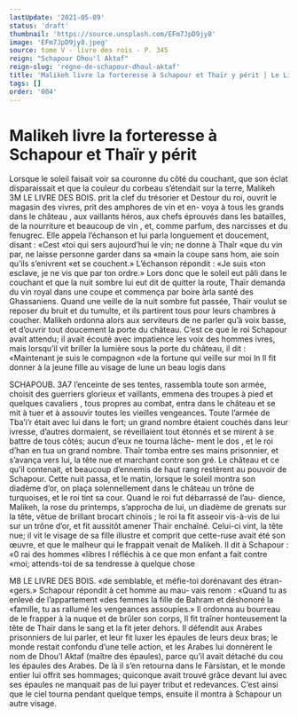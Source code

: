 ```yaml
---
lastUpdate: '2021-05-09'
status: 'draft'
thumbnail: 'https://source.unsplash.com/EFm7JpD9jy8'
image: 'EFm7JpD9jy8.jpeg'
source: tome V - livre des rois - P. 345
reign: "Schapour Dhou'l Aktaf"
reign-slug: 'regne-de-schapour-dhoul-aktaf'
title: 'Malikeh livre la forteresse à Schapour et Thaïr y périt | Le Livre des Rois | Shâhnâmeh'
tags: []
order: '004'
---
```


# Malikeh livre la forteresse à Schapour et Thaïr y périt

Lorsque le soleil faisait voir sa couronne du côté
du couchant, que son éclat disparaissait et que la couleur du corbeau s’étendait sur la terre, Malikeh
3M LE LIVRE DES BOIS.
prit la clef du trésorier et Destour du roi, ouvrit le magasin des vivres, prit des amphores de vin et en- voya à tous les grands dans le château , aux vaillants héros, aux chefs éprouvés dans les batailles, de la nourriture et beaucoup de vin , et, comme parfum, des narcisses et du fenugrec. Elle appela l’échanson
et lui parla longuement et doucement, disant : «Cest «toi qui sers aujourd’hui le vin; ne donne à Thaîr
«que du vin par, ne laisse personne garder dans sa «main la coupe sans hom, aie soin qu’ils s’enivrent
«et se couchent.» L’échanson répondit : «Je suis
«ton esclave, je ne vis que par ton ordre.»
Lors donc que le soleil eut pâli dans le couchant et que la nuit sombre lui eut dit de quitter la route, Thaïr demanda du vin royal dans une coupe et commença par boire àrla santé des Ghassaniens. Quand une veille de la nuit sombre fut passée, Thaïr voulut se reposer du bruit et du tumulte, et ils partirent tous pour leurs chambres à coucher. Malikeh ordonna alors aux serviteurs de ne parler qu’à voix basse, et d’ouvrir tout doucement la porte
du château.
C’est ce que le roi Schapour avait attendu; il avait écouté avec impatience les voix des hommes ivres,
mais lorsqu’il vit briller la lumière sous la porte du château, il dit : «Maintenant je suis le compagnon «de la fortune qui veille sur moi ln Il fit donner à
la jeune fille au visage de lune un beau logis dans

SCHAPOUB. 3A7 l’enceinte de ses tentes, rassembla toute son armée,
choisit des guerriers glorieux et vaillants, emmena
des troupes à pied et quelques cavaliers , tous propres
au combat, entra dans le château et se mit à tuer
et à assouvir toutes les vieilles vengeances. Toute l’armée de Tba’i’r était avec lui dans le fort; un grand
nombre étaient couchés dans leur ivresse, d’autres dormaient, se réveillaient tout étonnés et se mirent à
se battre de tous côtés; aucun d’eux ne tourna lâche- ment le dos , et le roi d’han en tua un grand nombre. Thaîr tomba entre ses mains prisonnier, et s’avança vers lui, la tête nue et marchant contre son gré. Le château et ce qu’il contenait, et beaucoup d’ennemis
de haut rang restèrent au pouvoir de Schapour. Cette nuit passa, et le matin, lorsque le soleil
montra son diadème d’or, on plaça solennellement dans le château un trône de turquoises, et le roi tint sa cour. Quand le roi fut débarrassé de l’au- dience, Malikeh, la rose du printemps, s’approcha
de lui, un diadème de grenats sur la tête, vêtue de brillant brocart chinois ; le roi la fit asseoir vis-à-vis de lui sur un trône d’or, et fit aussitôt amener Thaïr enchaîné. Celui-ci vint, la tête nue; il vit le visage
de sa fille illustre et comprit que cette-ruse avait été son œuvre, et que le malheur qui le frappait venait de Malikeh. Il dit à Schapour : «0 rai des hommes «libres l réfléchis à ce que mon enfant a fait contre
«moi; attends-toi de sa tendresse à quelque chose

M8 LE LIVRE DES BOIS.
«de semblable, et méfie-toi dorénavant des étran-
«gers.» Schapour répondit à cet homme au mau-
vais renom : «Quand tu as enlevé de l’appartement
«des femmes la fille de Bahram et déshonoré la «famille, tu as rallumé les vengeances assoupies.»
Il ordonna au bourreau de le frapper à la nuque et de brûler son corps, Il fit traîner honteusement
la tête de Thaïr dans le sang et la fit jeter dehors. Il défendit aux Arabes prisonniers de lui parler, et leur fit luxer les épaules de leurs deux bras; le monde restait confondu d’une telle action, et les Arabes lui donnèrent le nom de Dhou’l Aktaf (maître
des épaules), parce qu’il avait détaché du cou les
épaules des Arabes.
De là il s’en retourna dans le Fàrsistan, et le monde entier lui offrit ses hommages; quiconque avait trouvé grâce devant lui avec ses épaules ne manquait pas de lui payer tribut et redevances. C’est
ainsi que le ciel tourna pendant quelque temps, ensuite il montra à Schapour un autre visage.
